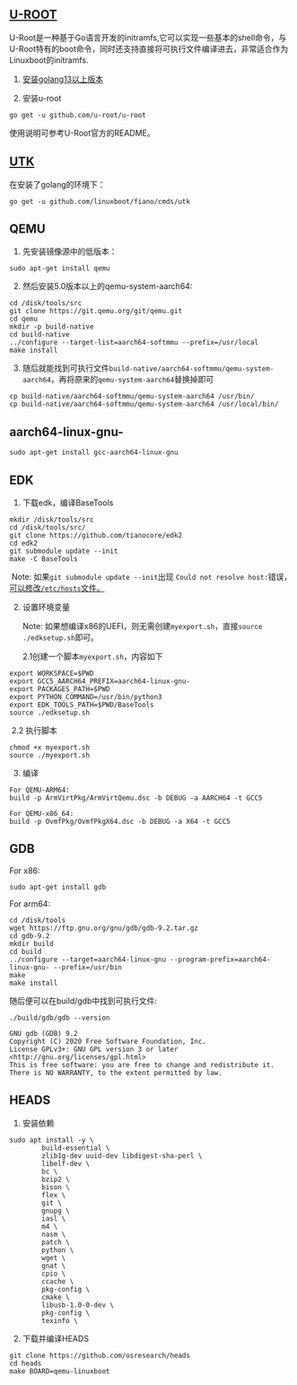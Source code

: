 

## [U-ROOT](https://github.com/u-root/u-root)

U-Root是一种基于Go语言开发的initramfs,它可以实现一些基本的shell命令，与U-Root特有的boot命令，同时还支持直接将可执行文件编译进去，非常适合作为Linuxboot的initramfs.

1. [安装golang13以上版本](https://blog.csdn.net/Magic_Ninja/article/details/103213358)

2. 安装u-root

  ```
  go get -u github.com/u-root/u-root
  ```

使用说明可参考U-Root官方的README。

## [UTK](https://github.com/linuxboot/fiano)

在安装了golang的环境下：

```
go get -u github.com/linuxboot/fiano/cmds/utk
```

## QEMU

1. 先安装镜像源中的低版本：

```
sudo apt-get install qemu
```

2. 然后安装5.0版本以上的qemu-system-aarch64:

```
cd /disk/tools/src
git clone https://git.qemu.org/git/qemu.git
cd qemu
mkdir -p build-native
cd build-native
../configure --target-list=aarch64-softmmu --prefix=/usr/local
make install
```

3. 随后就能找到可执行文件`build-native/aarch64-softmmu/qemu-system-aarch64`，再将原来的`qemu-system-aarch64`替换掉即可

```
cp build-native/aarch64-softmmu/qemu-system-aarch64 /usr/bin/
cp build-native/aarch64-softmmu/qemu-system-aarch64 /usr/local/bin/
```



## aarch64-linux-gnu-

```
sudo apt-get install gcc-aarch64-linux-gnu
```

## EDK

1. 下载edk，编译BaseTools

```shell
mkdir /disk/tools/src
cd /disk/tools/src/
git clone https://github.com/tianocore/edk2
cd edk2
git submodule update --init
make -C BaseTools
```

​	Note: 如果`git submodule update --init`出现 `Could not resolve host:`错误，[可以修改`/etc/hosts`文件。](https://blog.csdn.net/weixin_41010198/article/details/89553879)

2. 设置环境变量

	Note: 如果想编译x86的UEFI，则无需创建`myexport.sh`，直接`source ./edksetup.sh`即可。

	2.1创建一个脚本`myexport.sh`，内容如下

```
export WORKSPACE=$PWD
export GCC5_AARCH64_PREFIX=aarch64-linux-gnu-
export PACKAGES_PATH=$PWD
export PYTHON_COMMAND=/usr/bin/python3
export EDK_TOOLS_PATH=$PWD/BaseTools
source ./edksetup.sh
```

​		2.2 执行脚本

```
chmod +x myexport.sh
source ./myexport.sh
```

3. 编译

```
For QEMU-ARM64:
build -p ArmVirtPkg/ArmVirtQemu.dsc -b DEBUG -a AARCH64 -t GCC5

For QEMU-x86_64:
build -p OvmfPkg/OvmfPkgX64.dsc -b DEBUG -a X64 -t GCC5
```



## GDB

For x86:

```
sudo apt-get install gdb
```

For arm64:

```
cd /disk/tools
wget https://ftp.gnu.org/gnu/gdb/gdb-9.2.tar.gz
cd gdb-9.2
mkdir build
cd build
../configure --target=aarch64-linux-gnu --program-prefix=aarch64-linux-gnu- --prefix=/usr/bin
make
make install
```

随后便可以在build/gdb中找到可执行文件:

```
./build/gdb/gdb --version

GNU gdb (GDB) 9.2
Copyright (C) 2020 Free Software Foundation, Inc.
License GPLv3+: GNU GPL version 3 or later <http://gnu.org/licenses/gpl.html>
This is free software: you are free to change and redistribute it.
There is NO WARRANTY, to the extent permitted by law.
```

## HEADS

1. 安装依赖

```
sudo apt install -y \
		build-essential \
		zlib1g-dev uuid-dev libdigest-sha-perl \
		libelf-dev \
		bc \
		bzip2 \
		bison \
		flex \
		git \
		gnupg \
		iasl \
		m4 \
		nasm \
		patch \
		python \
		wget \
		gnat \
		cpio \
		ccache \
		pkg-config \
		cmake \
		libusb-1.0-0-dev \
		pkg-config \
		texinfo \
```

2. 下载并编译HEADS

```
git clone https://github.com/osresearch/heads
cd heads
make BOARD=qemu-linuxboot
```
